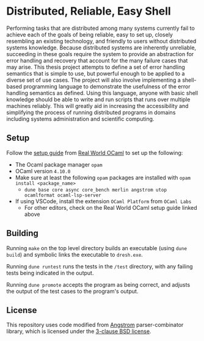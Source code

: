 # Distributed, Reliable, Easy Shell

Performing tasks that are distributed among many systems currently fail to achieve each of the goals of being reliable, easy to set up, closely resembling an existing technology, and friendly to users without distributed systems knowledge.
Because distributed systems are inherently unreliable, succeeding in these goals require the system to provide an abstraction for error handling and recovery that account for the many failure cases that may arise.
This thesis project attempts to define a set of error handling semantics that is simple to use, but powerful enough to be applied to a diverse set of use cases.
The project will also involve implementing a shell-based programming language to demonstrate the usefulness of the error handling semantics as defined.
Using this language, anyone with basic shell knowledge should be able to write and run scripts that runs over multiple machines reliably.
This will greatly aid in increasing the accessibility and simplifying the process of running distributed programs in domains including systems administration and scientific computing.

## Setup

Follow the [setup guide](https://dev.realworldocaml.org/install.html) from [Real World OCaml](https://dev.realworldocaml.org/) to set up the following:
- The Ocaml package manager `opam`
- OCaml version `4.10.0`
- Make sure at least the following `opam` packages are installed with `opam install <package_name>`
  - `dune base core async core_bench merlin angstrom utop ocamlformat ocaml-lsp-server`
- If using VSCode, install the extension `OCaml Platform` from `OCaml Labs`
  - For other editors, check on the Real World OCaml setup guide linked above

## Building

Running `make` on the top level directory builds an executable (using `dune build`) and symbolic links the executable to `dresh.exe`.

Running `dune runtest` runs the tests in the `/test` directory, with any failing tests being indicated in the output.

Running `dune promote` accepts the program as being correct, and adjusts the output of the test cases to the program's output.


## License

This repository uses code modified from [Angstrom](https://github.com/inhabitedtype/angstrom/) parser-combinator library, which is licensed under the [3-clause BSD license](https://github.com/inhabitedtype/angstrom/blob/master/LICENSE).